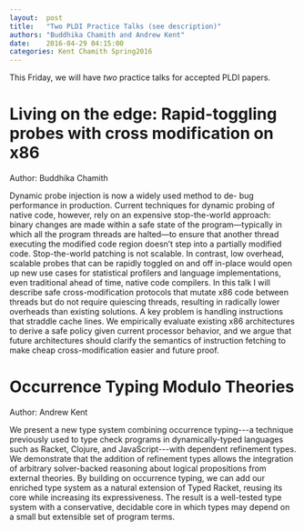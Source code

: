 ```yaml
--- 
layout:  post 
title:   "Two PLDI Practice Talks (see description)"
authors: "Buddhika Chamith and Andrew Kent"
date:    2016-04-29 04:15:00 
categories: Kent Chamith Spring2016
--- 
```


This Friday, we will have *two* practice talks for accepted PLDI papers.

# Living on the edge: Rapid-toggling probes with cross modification on x86

Author: Buddhika Chamith

Dynamic probe injection is now a widely used method to de- bug performance in
production. Current techniques for dynamic probing of native code, however, rely
on an expensive stop-the-world approach: binary changes are made within a safe
state of the program—typically in which all the program threads are halted—to
ensure that another thread executing the modified code region doesn’t step into
a partially modified code. Stop-the-world patching is not scalable. In contrast,
low overhead, scalable probes that can be rapidly toggled on and off in-place
would open up new use cases for statistical profilers and language
implementations, even traditional ahead of time, native code compilers. In this
talk I will describe safe cross-modification protocols that mutate x86 code
between threads but do not require quiescing threads, resulting in radically
lower overheads than existing solutions. A key problem is handling instructions
that straddle cache lines. We empirically evaluate existing x86 architectures to
derive a safe policy given current processor behavior, and we argue that future
architectures should clarify the semantics of instruction fetching to make cheap
cross-modification easier and future proof.


# Occurrence Typing Modulo Theories

Author: Andrew Kent

We present a new type system combining occurrence typing---a technique
previously used to type check programs in dynamically-typed languages such as
Racket, Clojure, and JavaScript---with dependent refinement types. We
demonstrate that the addition of refinement types allows the integration of
arbitrary solver-backed reasoning about logical propositions from external
theories. By building on occurrence typing, we can add our enriched type system
as a natural extension of Typed Racket, reusing its core while increasing its
expressiveness. The result is a well-tested type system with a conservative,
decidable core in which types may depend on a small but extensible set of
program terms.
